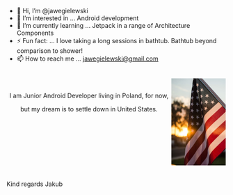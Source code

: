 - 👋 Hi, I’m @jawegielewski
- 👀 I’m interested in ... Android development
- 🌱 I’m currently learning ... Jetpack in a range of Architecture Components
- ⚡ Fun fact: ... I love taking a long sessions in bathtub. Bathtub beyond comparison to shower!
- 📫 How to reach me ... <a href = "mailto: jawegielewski@gmail.com">jawegielewski@gmail.com</a>

<br>

<img align="right" src="resources/us_flag.jpg" width="125" height="200">

<br>
<p align="center">I am Junior Android Developer living in Poland, for now,</p>

<p align="center">but my dream is to settle down in United States.</p>

<br clear="right"/>
<br><br>
Kind regards Jakub
<!---
jawegielewski/jawegielewski is a ✨ special ✨ repository because its `README.md` (this file) appears on your GitHub profile.
You can click the Preview link to take a look at your changes.
--->
